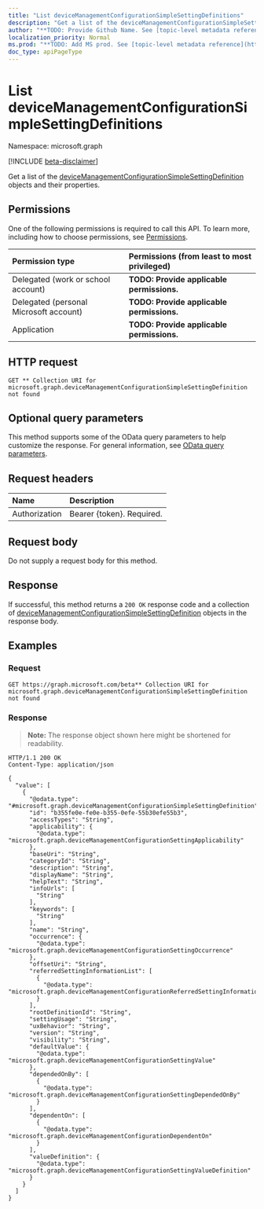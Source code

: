 ```yaml
---
title: "List deviceManagementConfigurationSimpleSettingDefinitions"
description: "Get a list of the deviceManagementConfigurationSimpleSettingDefinition objects and their properties."
author: "**TODO: Provide Github Name. See [topic-level metadata reference](https://msgo.azurewebsites.net/add/document/guidelines/metadata.html#topic-level-metadata)**"
localization_priority: Normal
ms.prod: "**TODO: Add MS prod. See [topic-level metadata reference](https://msgo.azurewebsites.net/add/document/guidelines/metadata.html#topic-level-metadata)**"
doc_type: apiPageType
---
```


# List deviceManagementConfigurationSimpleSettingDefinitions
Namespace: microsoft.graph

[!INCLUDE [beta-disclaimer](../../includes/beta-disclaimer.md)]

Get a list of the [deviceManagementConfigurationSimpleSettingDefinition](../resources/devicemanagementconfigurationsimplesettingdefinition.md) objects and their properties.

## Permissions
One of the following permissions is required to call this API. To learn more, including how to choose permissions, see [Permissions](/graph/permissions-reference).

|Permission type|Permissions (from least to most privileged)|
|:---|:---|
|Delegated (work or school account)|**TODO: Provide applicable permissions.**|
|Delegated (personal Microsoft account)|**TODO: Provide applicable permissions.**|
|Application|**TODO: Provide applicable permissions.**|

## HTTP request

<!-- {
  "blockType": "ignored"
}
-->
``` http
GET ** Collection URI for microsoft.graph.deviceManagementConfigurationSimpleSettingDefinition not found
```

## Optional query parameters
This method supports some of the OData query parameters to help customize the response. For general information, see [OData query parameters](/graph/query-parameters).

## Request headers
|Name|Description|
|:---|:---|
|Authorization|Bearer {token}. Required.|

## Request body
Do not supply a request body for this method.

## Response

If successful, this method returns a `200 OK` response code and a collection of [deviceManagementConfigurationSimpleSettingDefinition](../resources/devicemanagementconfigurationsimplesettingdefinition.md) objects in the response body.

## Examples

### Request
<!-- {
  "blockType": "request",
  "name": "list_devicemanagementconfigurationsimplesettingdefinition"
}
-->
``` http
GET https://graph.microsoft.com/beta** Collection URI for microsoft.graph.deviceManagementConfigurationSimpleSettingDefinition not found
```


### Response
>**Note:** The response object shown here might be shortened for readability.
<!-- {
  "blockType": "response",
  "truncated": true,
  "@odata.type": "Collection(microsoft.graph.deviceManagementConfigurationSimpleSettingDefinition)"
}
-->
``` http
HTTP/1.1 200 OK
Content-Type: application/json

{
  "value": [
    {
      "@odata.type": "#microsoft.graph.deviceManagementConfigurationSimpleSettingDefinition",
      "id": "b355fe0e-fe0e-b355-0efe-55b30efe55b3",
      "accessTypes": "String",
      "applicability": {
        "@odata.type": "microsoft.graph.deviceManagementConfigurationSettingApplicability"
      },
      "baseUri": "String",
      "categoryId": "String",
      "description": "String",
      "displayName": "String",
      "helpText": "String",
      "infoUrls": [
        "String"
      ],
      "keywords": [
        "String"
      ],
      "name": "String",
      "occurrence": {
        "@odata.type": "microsoft.graph.deviceManagementConfigurationSettingOccurrence"
      },
      "offsetUri": "String",
      "referredSettingInformationList": [
        {
          "@odata.type": "microsoft.graph.deviceManagementConfigurationReferredSettingInformation"
        }
      ],
      "rootDefinitionId": "String",
      "settingUsage": "String",
      "uxBehavior": "String",
      "version": "String",
      "visibility": "String",
      "defaultValue": {
        "@odata.type": "microsoft.graph.deviceManagementConfigurationSettingValue"
      },
      "dependedOnBy": [
        {
          "@odata.type": "microsoft.graph.deviceManagementConfigurationSettingDependedOnBy"
        }
      ],
      "dependentOn": [
        {
          "@odata.type": "microsoft.graph.deviceManagementConfigurationDependentOn"
        }
      ],
      "valueDefinition": {
        "@odata.type": "microsoft.graph.deviceManagementConfigurationSettingValueDefinition"
      }
    }
  ]
}
```

